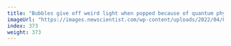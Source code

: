 ```yaml
---
title: "Bubbles give off weird light when popped because of quantum physics"
imageUrl: "https://images.newscientist.com/wp-content/uploads/2022/04/01113837/SEI_96448733.jpg?width=600"
index: 373
weight: 373
---
```

